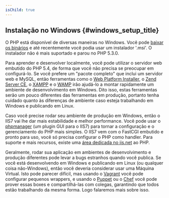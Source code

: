 ```yaml
---
isChild: true
---
```


## Instalação no Windows {#windows_setup_title}

O PHP está disponível de diversas maneiras no Windows. Você pode [baixar os binários](php-downloads) e até recentemente
você podia usar um instalador '.msi'. O instalador não é mais suportado e parou no PHP 5.3.0.

Para aprender e desenvolver localmente, você pode utilizar o servidor web embutido do PHP 5.4, de forma que você não
precisa se preocupar em configurá-lo. Se você prefere um "pacote completo" que inclui um servidor web e MySQL, então
ferramentas como o [Web Platform Installer][wpi], o [Zend Server CE][zsce], o [XAMPP][xampp] e o [WAMP][wamp] irão
ajudá-lo a montar rapidamente um ambiente de desenvolvimento em Windows. Dito isso, estas ferramentas serão um pouco
diferentes das ferramentas em produção, portanto tenha cuidado quanto às diferenças de ambiente caso esteja trabalhando
em Windows e publicando em Linux. 

Caso você precise rodar seu ambiente de produção em Windows, então o IIS7 vai lhe dar mais estabilidade e melhor
performance. Você pode usar o [phpmanager][phpmanager] (um plugin GUI para o IIS7) para tornar a configuração e o
gerenciamento do PHP mais simples. O IIS7 vem com o FastCGI embutido e pronto para uso, você só precisa configurar o
PHP como handler. Para suporte e mais recursos, existe uma [área dedicada no iis.net][php-iis] ao PHP.

Geralmente, rodar sua aplicação em ambientes de desenvolvimento e produção diferentes pode levar a bugs estranhos
quando você publica. Se você está desenvolvendo em Windows e publicando em Linux (ou qualquer coisa não-Windows),
então você deveria considerar usar uma Máquina Virtual. Isto pode parecer difícil, mas usando o [Vagrant][vagrant]
você pode configurar pequenos wrappers, e usando o [Puppet][puppet] ou o [Chef][chef] você pode prover essas boxes e
compartilhá-las com colegas, garantindo que todos estão trabalhando da mesma forma. Logo falaremos mais sobre isso.

[php-downloads]: http://windows.php.net
[phpmanager]: http://phpmanager.codeplex.com/
[wpi]: http://www.microsoft.com/web/downloads/platform.aspx
[zsce]: http://www.zend.com/en/products/server-ce/
[xampp]: http://www.apachefriends.org/en/xampp.html
[wamp]: http://www.wampserver.com/
[php-iis]: http://php.iis.net/
[vagrant]: http://vagrantup.com/
[puppet]: http://www.puppetlabs.com/
[chef]: http://www.opscode.com/
